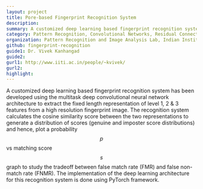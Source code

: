 ```yaml
---
layout: project
title: Pore-based Fingerprint Recognition System
description:
summary: A customized deep learning based fingerprint recognition system has been developed using the multitask residual learning based convolutional neural network architecture to extract the fixed length feature representations from a high resolution pore latches.
category: Pattern Recognition, Convolutional Networks, Residual Connections, Image Analysis, Unsupervised Learning, CVPR
organization: Pattern Recognition and Image Analysis Lab, Indian Institute of Technology Indore
github: fingerprint-recognition
guide1: Dr. Vivek Kanhangad
guide2:
gurl1: http://www.iiti.ac.in/people/~kvivek/
gurl2:
highlight:
---
```


A customized deep learning based fingerprint recognition system has been developed using the multitask deep convolutional neural network architecture to extract the fixed length representation of level 1, 2 & 3 features from a high resolution fingerprint image. The recognition system calculates the cosine similarity score between the two representations to generate a distribution of scores (genuine and imposter score distributions) and hence, plot a probability $$p$$ vs matching score $$s$$ graph to study the tradeoff between false match rate (FMR) and false non-match rate (FNMR). The implementation of the deep learning architecture for this recognition system is done using PyTorch framework.